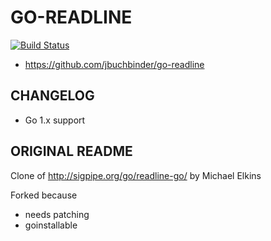 # GO-READLINE

[![Build Status](https://secure.travis-ci.org/jbuchbinder/go-readline.png)](http://travis-ci.org/jbuchbinder/go-readline)

* https://github.com/jbuchbinder/go-readline

## CHANGELOG

* Go 1.x support

## ORIGINAL README

Clone of http://sigpipe.org/go/readline-go/ by Michael Elkins

Forked because
* needs patching
* goinstallable
